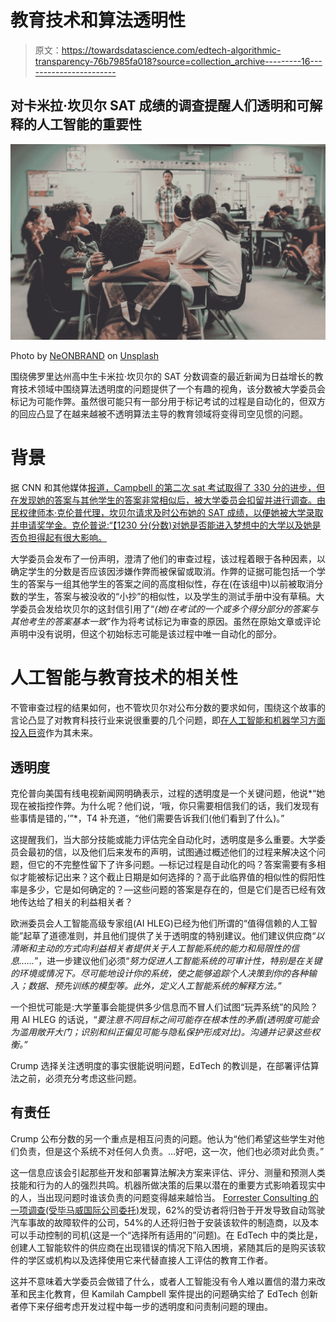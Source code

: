 # 教育技术和算法透明性

> 原文：<https://towardsdatascience.com/edtech-algorithmic-transparency-76b7985fa018?source=collection_archive---------16----------------------->

## 对卡米拉·坎贝尔 SAT 成绩的调查提醒人们透明和可解释的人工智能的重要性

![](img/6b3446da70ec25ae718ceb9c3046c078.png)

Photo by [NeONBRAND](https://unsplash.com/@neonbrand?utm_source=medium&utm_medium=referral) on [Unsplash](https://unsplash.com?utm_source=medium&utm_medium=referral)

围绕佛罗里达州高中生卡米拉·坎贝尔的 SAT 分数调查的最近新闻为日益增长的教育技术领域中围绕算法透明度的问题提供了一个有趣的视角，该分数被大学委员会标记为可能作弊。虽然很可能只有一部分用于标记考试的过程是自动化的，但双方的回应凸显了在越来越被不透明算法主导的教育领域将变得司空见惯的问题。

# 背景

据 CNN 和其他媒体[报道，Campbell 的第二次 sat 考试取得了 330 分的进步，但在发现她的答案与其他学生的答案非常相似后，被大学委员会扣留并进行调查。由民权律师本·克伦普代理，坎贝尔请求及时公布她的 SAT 成绩，以便她被大学录取并申请奖学金。克伦普说:“【1230 分(分数)对她是否能进入梦想中的大学以及她是否负担得起有很大影响。](https://www.cnn.com/2019/01/02/us/florida-girl-sat-controversy/index.html)

大学委员会发布了一份声明，澄清了他们的审查过程，该过程着眼于各种因素，以确定学生的分数是否应该因涉嫌作弊而被保留或取消。作弊的证据可能包括一个学生的答案与一组其他学生的答案之间的高度相似性，存在(在该组中)以前被取消分数的学生，答案与被没收的“小抄”的相似性，以及学生的测试手册中没有草稿。大学委员会发给坎贝尔的这封信引用了“*(她)在考试的一个或多个得分部分的答案与其他考生的答案基本一致*”作为将考试标记为审查的原因。虽然在原始文章或评论声明中没有说明，但这个初始标志可能是该过程中唯一自动化的部分。

# 人工智能与教育技术的相关性

不管审查过程的结果如何，也不管坎贝尔对公布分数的要求如何，围绕这个故事的言论凸显了对教育科技行业来说很重要的几个问题，即[在人工智能和机器学习方面投入巨资](https://marketbrief.edweek.org/marketplace-k-12/artificial-intelligence-attracting-investors-inventors-academic-researchers-worldwide/?cmp=eml-enl-ii-news1&M=58716719&U=3143205&UUID=27ed230e65a2e0a769047ba5e8f3148e)作为其未来。

## 透明度

克伦普向美国有线电视新闻网明确表示，过程的透明度是一个关键问题，他说*“她现在被指控作弊。为什么呢？他们说，‘哦，你只需要相信我们的话，我们发现有些事情是错的，’”*，T4 补充道，“他们需要告诉我们(他们看到了什么)。”

这提醒我们，当大部分技能或能力评估完全自动化时，透明度是多么重要。大学委员会最初的信，以及他们后来发布的声明，试图通过概述他们的过程来解决这个问题，但它的不完整性留下了许多问题。—标记过程是自动化的吗？答案需要有多相似才能被标记出来？这个截止日期是如何选择的？高于此临界值的相似性的假阳性率是多少，它是如何确定的？—这些问题的答案是存在的，但是它们是否已经有效地传达给了相关的利益相关者？

欧洲委员会人工智能高级专家组(AI HLEG)已经为他们所谓的“值得信赖的人工智能”起草了道德准则，并且他们提供了关于透明度的特别建议。他们建议供应商“*以清晰和主动的方式向利益相关者提供关于人工智能系统的能力和局限性的信息……*”，进一步建议他们必须“*努力促进人工智能系统的可审计性，特别是在关键的环境或情况下。尽可能地设计你的系统，使之能够追踪个人决策到你的各种输入；数据、预先训练的模型等。此外，定义人工智能系统的解释方法。”*

一个担忧可能是:大学董事会能提供多少信息而不冒人们试图“玩弄系统”的风险？用 AI HLEG 的话说，“*要注意不同目标之间可能存在根本性的矛盾(透明度可能会为滥用敞开大门；识别和纠正偏见可能与隐私保护形成对比)。沟通并记录这些权衡。”*

Crump 选择关注透明度的事实很能说明问题，EdTech 的教训是，在部署评估算法之前，必须充分考虑这些问题。

## 有责任

Crump 公布分数的另一个重点是相互问责的问题。他认为“他们希望这些学生对他们负责，但是这个系统不对任何人负责。…好吧，这一次，他们也必须对此负责。”

这一信息应该会引起那些开发和部署算法解决方案来评估、评分、测量和预测人类技能和行为的人的强烈共鸣。机器所做决策的后果以潜在的重要方式影响着现实中的人，当出现问题时谁该负责的问题变得越来越恰当。 [Forrester Consulting 的一项调查(受毕马威国际公司委托)](https://assets.kpmg/content/dam/kpmg/xx/pdf/2018/02/guardians-of-trust.pdf)发现，62%的受访者将归咎于开发导致自动驾驶汽车事故的故障软件的公司，54%的人还将归咎于安装该软件的制造商，以及本可以手动控制的司机(这是一个“选择所有适用的”问题)。在 EdTech 中的类比是，创建人工智能软件的供应商在出现错误的情况下陷入困境，紧随其后的是购买该软件的学区或机构以及选择使用它来代替直接人工评估的教育工作者。

这并不意味着大学委员会做错了什么，或者人工智能没有令人难以置信的潜力来改革和民主化教育，但 Kamilah Campbell 案件提出的问题确实给了 EdTech 创新者停下来仔细考虑开发过程中每一步的透明度和问责制问题的理由。